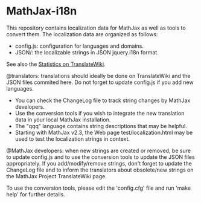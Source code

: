 MathJax-i18n
============

This repository contains localization data for MathJax as well as tools to
convert them. The localization data are organized as follows:

* config.js: configuration for languages and domains.
* JSON/: the localizable strings in JSON jquery.i18n format.
 
See also the [Statistics on TranslateWiki](https://translatewiki.net/w/i.php?title=Special:MessageGroupStats&group=out-mathjax-0-all#sortable:3=asc).

@translators: translations should ideally be done on TranslateWiki and the JSON
files commited here. Do not forget to update config.js if you add new
languages.
  - You can check the ChangeLog file to track string changes by MathJax
    developers.
  - Use the conversion tools if you wish to integrate the new translation
    data in your local MathJax installation.
  - The "qqq" language contains string descriptions that may be helpful.
  - Starting with MathJax v2.3, the Web page test/localization.html may be used
    to test the localization strings in context.

@MathJax developers: when new strings are created or removed, be sure to update
config.js and to use the conversion tools to update the JSON files
appropriately. If you add/modify/remove strings, don't forget to update the
ChangeLog file and to inform the translators about obsolete/new strings on the
MathJax Project TranslateWiki page.

To use the conversion tools, please edit the 'config.cfg' file and run
'make help' for further details.
